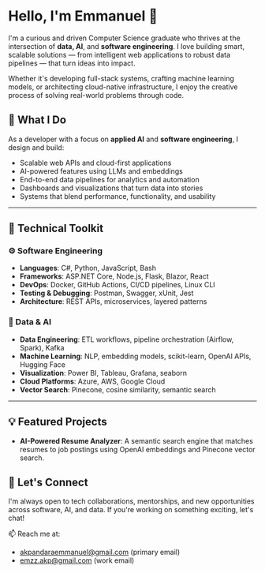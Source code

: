 # Hello, I'm Emmanuel 👋

I'm a curious and driven Computer Science graduate who thrives at the intersection of **data, AI**, and **software engineering**. I love building smart, scalable solutions — from intelligent web applications to robust data pipelines — that turn ideas into impact.

Whether it's developing full-stack systems, crafting machine learning models, or architecting cloud-native infrastructure, I enjoy the creative process of solving real-world problems through code.

## 🚀 What I Do

As a developer with a focus on **applied AI** and **software engineering**, I design and build:
- Scalable web APIs and cloud-first applications
- AI-powered features using LLMs and embeddings
- End-to-end data pipelines for analytics and automation
- Dashboards and visualizations that turn data into stories
- Systems that blend performance, functionality, and usability

---

## 🧰 Technical Toolkit

### ⚙️ Software Engineering
- **Languages**: C#, Python, JavaScript, Bash  
- **Frameworks**: ASP.NET Core, Node.js, Flask, Blazor, React  
- **DevOps**: Docker, GitHub Actions, CI/CD pipelines, Linux CLI  
- **Testing & Debugging**: Postman, Swagger, xUnit, Jest  
- **Architecture**: REST APIs, microservices, layered patterns

### 🧠 Data & AI
- **Data Engineering**: ETL workflows, pipeline orchestration (Airflow, Spark), Kafka  
- **Machine Learning**: NLP, embedding models, scikit-learn, OpenAI APIs, Hugging Face 
- **Visualization**: Power BI, Tableau, Grafana, seaborn  
- **Cloud Platforms**: Azure, AWS, Google Cloud  
- **Vector Search**: Pinecone, cosine similarity, semantic search

---

## 💡 Featured Projects

- **AI-Powered Resume Analyzer**: A semantic search engine that matches resumes to job postings using OpenAI embeddings and Pinecone vector search.

## 🤝 Let's Connect

I'm always open to tech collaborations, mentorships, and new opportunities across software, AI, and data. If you're working on something exciting, let's chat!

📫 Reach me at:  
- akpandaraemmanuel@gmail.com (primary email)  
- emzz.akp@gmail.com (work email)

<!--
✨ This README appears on my GitHub profile.
Ask me about: AI projects, data engineering, software architecture, or building cool tools.
-->
